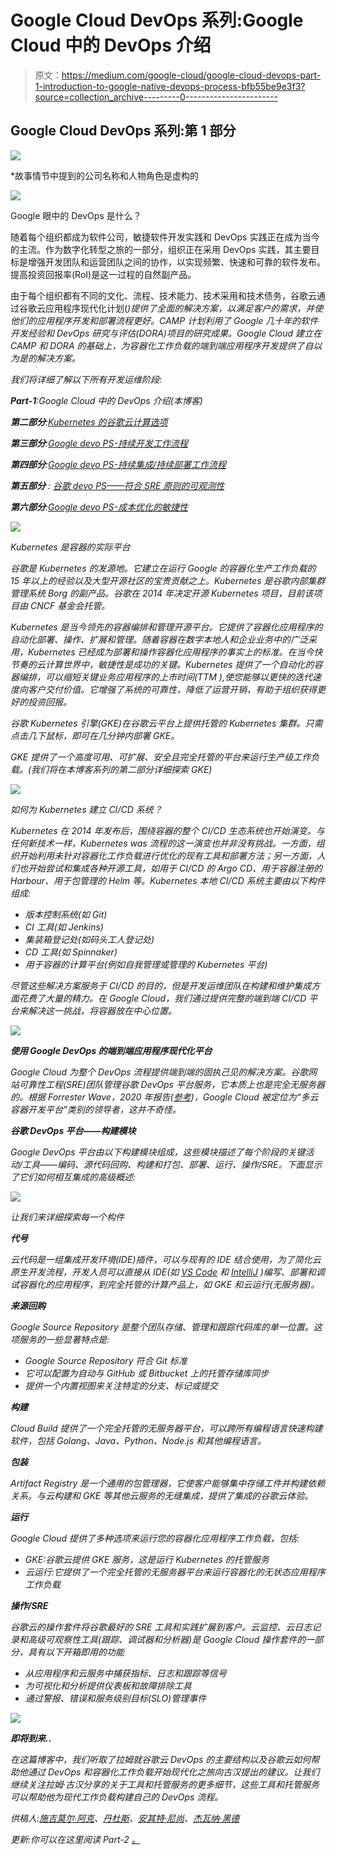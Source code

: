 # Google Cloud DevOps 系列:Google Cloud 中的 DevOps 介绍

> 原文：<https://medium.com/google-cloud/google-cloud-devops-part-1-introduction-to-google-native-devops-process-bfb55be9e3f3?source=collection_archive---------0----------------------->

## Google Cloud DevOps 系列:第 1 部分

![](img/9aaa4796e1f6526fdd4462eee0808e1a.png)

*故事情节中提到的公司名称和人物角色是虚构的

![](img/53fc0bb90f0c06270888457e8440373e.png)

Google 眼中的 DevOps 是什么？

随着每个组织都成为软件公司，敏捷软件开发实践和 DevOps 实践正在成为当今的主流。作为数字化转型之旅的一部分，组织正在采用 DevOps 实践，其主要目标是增强开发团队和运营团队之间的协作，以实现频繁、快速和可靠的软件发布。提高投资回报率(RoI)是这一过程的自然副产品。

由于每个组织都有不同的文化、流程、技术能力、技术采用和技术债务，谷歌云通过谷歌云应用程序现代化计划([](https://cloud.google.com/camp)*)提供了全面的解决方案，以满足客户的需求，并使他们的应用程序开发和部署流程更好。CAMP 计划利用了 Google 几十年的软件开发经验和 DevOps 研究与评估(DORA)项目的研究成果。Google Cloud 建立在 CAMP 和 DORA 的基础上，为容器化工作负载的端到端应用程序开发提供了自以为是的解决方案。*

*我们将详细了解以下所有开发运维阶段:*

***Part-1**:Google Cloud 中的 DevOps 介绍(本博客)*

***第二部分**:[Kubernetes 的谷歌云计算选项](/google-cloud/google-cloud-devops-series-4013adab603b)*

***第三部分**:[Google devo PS-持续开发工作流程](/@pushkarbk/part-3-google-devops-continuous-development-workflow-3ef446edfeb7)*

***第四部分**:[Google devo PS-持续集成/持续部署工作流程](/@anchitn_19522/part-4-google-devops-continuous-development-workflow-3feb1ea2227e)*

***第五部分** : [谷歌 devo PS——符合 SRE 原则的可观测性](/google-cloud/part-5-google-devops-observability-with-sre-principles-33446da05c16)*

***第六部分**:[Google devo PS-成本优化的敏捷性](/@tusharguptag/google-devops-agility-with-cost-optimization-930ad77ccc63)*

*![](img/c78e0ddddadfb3cf382902315ad7bdfd.png)*

*Kubernetes 是容器的实际平台*

*谷歌是 Kubernetes 的发源地。它建立在运行 Google 的容器化生产工作负载的 15 年以上的经验以及大型开源社区的宝贵贡献之上。Kubernetes 是谷歌内部集群管理系统 Borg 的副产品。谷歌在 2014 年决定开源 Kubernetes 项目，目前该项目由 CNCF 基金会托管。*

*Kubernetes 是当今领先的容器编排和管理开源平台。它提供了容器化应用程序的自动化部署、操作、扩展和管理。随着容器在数字本地人和企业业务中的广泛采用，Kubernetes 已经成为部署和操作容器化应用程序的事实上的标准。在当今快节奏的云计算世界中，敏捷性是成功的关键。Kubernetes 提供了一个自动化的容器编排，可以缩短关键业务应用程序的上市时间(TTM ),使您能够以更快的迭代速度向客户交付价值。它增强了系统的可靠性，降低了运营开销，有助于组织获得更好的投资回报。*

*谷歌 Kubernetes 引擎(GKE)在谷歌云平台上提供托管的 Kubernetes 集群。只需点击几下鼠标，即可在几分钟内部署 GKE。*

*GKE 提供了一个高度可用、可扩展、安全且完全托管的平台来运行生产级工作负载。(我们将在本博客系列的第二部分详细探索 GKE)*

*![](img/c59f8b65456f80f0eedb941c69000367.png)*

*如何为 Kubernetes 建立 CI/CD 系统？*

*Kubernetes 在 2014 年发布后，围绕容器的整个 CI/CD 生态系统也开始演变。与任何新技术一样，Kubernetes was 流程的这一演变也并非没有挑战。一方面，组织开始利用未针对容器化工作负载进行优化的现有工具和部署方法；另一方面，人们也开始尝试和集成各种开源工具，如用于 CI/CD 的 Argo CD、用于容器注册的 Harbour、用于包管理的 Helm 等。Kubernetes 本地 CI/CD 系统主要由以下构件组成:*

*   *版本控制系统(如 Git)*
*   *CI 工具(如 Jenkins)*
*   *集装箱登记处(如码头工人登记处)*
*   *CD 工具(如 Spinnaker)*
*   *用于容器的计算平台(例如自我管理或管理的 Kubernetes 平台)*

*尽管这些解决方案服务于 CI/CD 的目的，但是开发运维团队在构建和维护集成方面花费了大量的精力。在 Google Cloud，我们通过提供完整的端到端 CI/CD 平台来解决这一挑战，将容器放在中心位置。*

*![](img/041e198bfeb3c8af1c204242bd8b83df.png)*

***使用 Google DevOps 的端到端应用程序现代化平台***

*Google Cloud 为整个 DevOps 流程提供端到端的固执己见的解决方案。谷歌网站可靠性工程(SRE)团队管理谷歌 DevOps 平台服务，它本质上也是完全无服务器的。根据 Forrester Wave，2020 年报告([参考](https://www.forrester.com/report/The-Forrester-Wave-Multicloud-Container-Development-Platforms-Q3-2020/RES157266))，Google Cloud 被定位为“多云容器开发平台”类别的领导者，这并不奇怪。*

***谷歌 DevOps 平台——构建模块***

*Google DevOps 平台由以下构建模块组成，这些模块描述了每个阶段的关键活动/工具——编码、源代码回购、构建和打包、部署、运行、操作/SRE。下面显示了它们如何相互集成的高级概述:*

*![](img/e3f73adfbdabfb5ec94914389e8d30e3.png)*

*让我们来详细探索每一个构件*

***代号***

*云代码是一组集成开发环境(IDE)插件，可以与现有的 IDE 结合使用，为了简化云原生开发流程，开发人员可以直接从 IDE(如 [VS Code](https://cloud.google.com/code) 和 [IntelliJ](https://cloud.google.com/code) )编写、部署和调试容器化的应用程序，到完全托管的计算产品上，如 GKE 和云运行(无服务器)。*

***来源回购***

*Google Source Repository 是整个团队存储、管理和跟踪代码库的单一位置。这项服务的一些显著特点是:*

*   *Google Source Repository 符合 Git 标准*
*   *它可以配置为自动与 GitHub 或 Bitbucket 上的托管存储库同步*
*   *提供一个内置视图来关注特定的分支、标记或提交*

***构建***

*Cloud Build 提供了一个完全托管的无服务器平台，可以跨所有编程语言快速构建软件，包括 Golang、Java、Python、Node.js 和其他编程语言。*

***包装***

*Artifact Registry 是一个通用的包管理器，它使客户能够集中存储工件并构建依赖关系。与云构建和 GKE 等其他云服务的无缝集成，提供了集成的谷歌云体验。*

***运行***

*Google Cloud 提供了多种选项来运行您的容器化应用程序工作负载，包括:*

*   *GKE:谷歌云提供 GKE 服务，这是运行 Kubernetes 的托管服务*
*   *云运行:它提供了一个完全托管的无服务器平台来运行容器化的无状态应用程序工作负载*

***操作/SRE***

*谷歌云的操作套件将谷歌最好的 SRE 工具和实践扩展到客户。云监控、云日志记录和高级可观察性工具(跟踪、调试器和分析器)是 Google Cloud 操作套件的一部分，具有以下开箱即用的功能*

*   *从应用程序和云服务中捕获指标、日志和跟踪等信号*
*   *为可视化和分析提供仪表板和故障排除工具*
*   *通过警报、错误和服务级别目标(SLO)管理事件*

*![](img/d721e714db6418cce98681233392d2a0.png)*

***即将到来..***

*在这篇博客中，我们听取了拉姆就谷歌云 DevOps 的主要结构以及谷歌云如何帮助他通过 DevOps 和容器化工作负载开始现代化之旅向古汉提出的建议。让我们继续关注拉姆·古汉分享的关于工具和托管服务的更多细节，这些工具和托管服务可以帮助他为现代工作负载构建自己的 DevOps 流程。*

*供稿人:[施吉莫尔·阿克](https://medium.com/u/41b475b881ff?source=post_page-----bfb55be9e3f3--------------------------------)、[丹杜斯](https://medium.com/u/71d9487165c6?source=post_page-----bfb55be9e3f3--------------------------------)、[安其特·尼尚](https://medium.com/u/2d47f7f3f8e2?source=post_page-----bfb55be9e3f3--------------------------------)、[杰瓦纳·黑德](https://medium.com/u/ad9524f7f7fa?source=post_page-----bfb55be9e3f3--------------------------------)*

*更新:你可以在这里阅读 Part-2 [。](/google-cloud/google-cloud-devops-series-4013adab603b)*